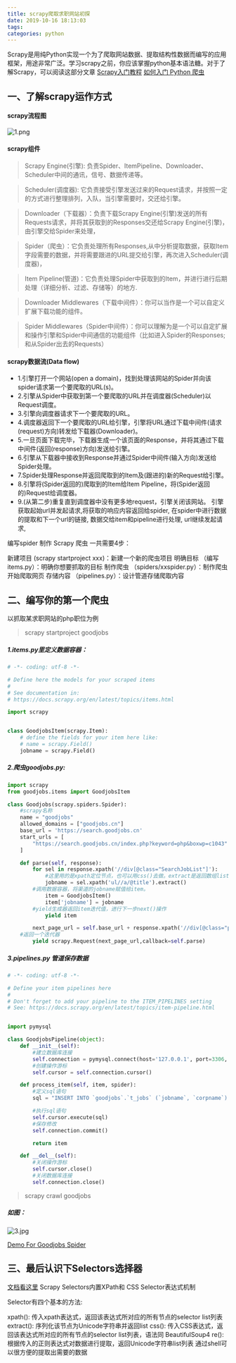 ```yaml
---
title: scrapy爬取求职网站初探
date: 2019-10-16 18:13:03
tags:
categories: python
---
```

Scrapy是用纯Python实现一个为了爬取网站数据、提取结构性数据而编写的应用框架，用途非常广泛。学习scrapy之前，你应该掌握python基本语法糖。对于了解Scrapy，可以阅读这部分文章
[Scrapy入门教程](https://scrapy-chs.readthedocs.io/zh_CN/latest/intro/tutorial.html)
[如何入门 Python 爬虫](https://www.zhihu.com/question/20899988)

## 一、了解scrapy运作方式
#### scrapy流程图
![1.png](scrapy/1.png)

#### scrapy组件
> Scrapy Engine(引擎): 负责Spider、ItemPipeline、Downloader、Scheduler中间的通讯，信号、数据传递等。

> Scheduler(调度器): 它负责接受引擎发送过来的Request请求，并按照一定的方式进行整理排列，入队，当引擎需要时，交还给引擎。

> Downloader（下载器）：负责下载Scrapy Engine(引擎)发送的所有Requests请求，并将其获取到的Responses交还给Scrapy Engine(引擎)，由引擎交给Spider来处理，

> Spider（爬虫）：它负责处理所有Responses,从中分析提取数据，获取Item字段需要的数据，并将需要跟进的URL提交给引擎，再次进入Scheduler(调度器)，

> Item Pipeline(管道)：它负责处理Spider中获取到的Item，并进行进行后期处理（详细分析、过滤、存储等）的地方.

> Downloader Middlewares（下载中间件）：你可以当作是一个可以自定义扩展下载功能的组件。

> Spider Middlewares（Spider中间件）：你可以理解为是一个可以自定扩展和操作引擎和Spider中间通信的功能组件（比如进入Spider的Responses;和从Spider出去的Requests）

#### scrapy数据流(Data flow)

* 1.引擎打开一个网站(open a domain)，找到处理该网站的Spider并向该spider请求第一个要爬取的URL(s)。
* 2.引擎从Spider中获取到第一个要爬取的URL并在调度器(Scheduler)以Request调度。
* 3.引擎向调度器请求下一个要爬取的URL。
* 4.调度器返回下一个要爬取的URL给引擎，引擎将URL通过下载中间件(请求(request)方向)转发给下载器(Downloader)。
* 5.一旦页面下载完毕，下载器生成一个该页面的Response，并将其通过下载中间件(返回(response)方向)发送给引擎。
* 6.引擎从下载器中接收到Response并通过Spider中间件(输入方向)发送给Spider处理。
* 7.Spider处理Response并返回爬取到的Item及(跟进的)新的Request给引擎。
* 8.引擎将(Spider返回的)爬取到的Item给Item Pipeline，将(Spider返回的)Request给调度器。
* 9.(从第二步)重复直到调度器中没有更多地request，引擎关闭该网站。
引擎获取起始url并发起请求,将获取的响应内容返回给spider,
在spider中进行数据的提取和下一个url的链接,
数据交给item和pipeline进行处理,
url继续发起请求,

编写spider
制作 Scrapy 爬虫 一共需要4步：

新建项目 (scrapy startproject xxx)：新建一个新的爬虫项目
明确目标 （编写items.py）：明确你想要抓取的目标
制作爬虫 （spiders/xxspider.py）：制作爬虫开始爬取网页
存储内容 （pipelines.py）：设计管道存储爬取内容


## 二、编写你的第一个爬虫
以抓取某求职网站的php职位为例

>scrapy startproject goodjobs

##### 1.items.py里定义数据容器：
```python
# -*- coding: utf-8 -*-

# Define here the models for your scraped items
#
# See documentation in:
# https://docs.scrapy.org/en/latest/topics/items.html

import scrapy


class GoodjobsItem(scrapy.Item):
    # define the fields for your item here like:
    # name = scrapy.Field()
    jobname = scrapy.Field()
```

##### 2.爬虫goodjobs.py:
```python
import scrapy
from goodjobs.items import GoodjobsItem

class Goodjobs(scrapy.spiders.Spider):
    #scrapy名称
    name = "goodjobs"
    allowed_domains = ["goodjobs.cn"]
    base_url = 'https://search.goodjobs.cn'
    start_urls = [
        "https://search.goodjobs.cn/index.php?keyword=php&boxwp=c1043"
    ]

    def parse(self, response):
        for sel in response.xpath('//div[@class="SearchJobList"]'):
            #这里用的是xpath定位节点，也可以用css()去做。extract是返回数组list
            jobname = sel.xpath('ul//a/@title').extract()
	    #调用数据容器，将渠道的jobname赋值给item。
            item = GoodjobsItem() 
            item['jobname'] = jobname
	    #yield生成器返回item迭代值，进行下一步next()操作
            yield item

        next_page_url = self.base_url + response.xpath('//div[@class="p_in"]//a[contains(text(),"下一页")]/@href').extract()[0]
	#返回一个迭代器
        yield scrapy.Request(next_page_url,callback=self.parse)
```

##### 3.pipelines.py 管道保存数据
```python
# -*- coding: utf-8 -*-

# Define your item pipelines here
#
# Don't forget to add your pipeline to the ITEM_PIPELINES setting
# See: https://docs.scrapy.org/en/latest/topics/item-pipeline.html


import pymysql

class GoodjobsPipeline(object):
    def __init__(self):
        #建立数据库连接
        self.connection = pymysql.connect(host='127.0.0.1', port=3306, user='root', password='1234', db='goodjobs',charset='utf8')
        #创建操作游标
        self.cursor = self.connection.cursor()

    def process_item(self, item, spider):
        #定义sql语句
        sql = "INSERT INTO `goodjobs`.`t_jobs` (`jobname`, `corpname`) VALUES ('"+item['jobname'][0]+"', '"+item['jobname'][1]+"');"

        #执行sql语句
        self.cursor.execute(sql)
        #保存修改
        self.connection.commit()

        return item

    def __del__(self):
        #关闭操作游标
        self.cursor.close()
        #关闭数据库连接
        self.connection.close()
```
> scrapy crawl goodjobs

##### 如图：
![3.jpg](scrapy/3.jpg)

[Demo For Goodjobs Spider](https://github.com/zyanfei/goodjobs_spider)

## 三、最后认识下Selectors选择器
[文档看这里](https://scrapy-chs.readthedocs.io/zh_CN/1.0/topics/selectors.html)
Scrapy Selectors内置XPath和 CSS Selector表达式机制

Selector有四个基本的方法:

xpath(): 传入xpath表达式，返回该表达式所对应的所有节点的selector list列表
extract(): 序列化该节点为Unicode字符串并返回list
css(): 传入CSS表达式，返回该表达式所对应的所有节点的selector list列表，语法同 BeautifulSoup4
re(): 根据传入的正则表达式对数据进行提取，返回Unicode字符串list列表
通过shell可以很方便的提取出需要的数据





